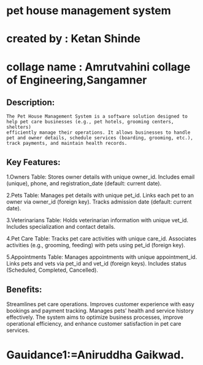 # pet house management system

# created by   : Ketan Shinde
#  collage name : Amrutvahini collage of Engineering,Sangamner



## Description:
    The Pet House Management System is a software solution designed to help pet care businesses (e.g., pet hotels, grooming centers, shelters) 
    efficiently manage their operations. It allows businesses to handle pet and owner details, schedule services (boarding, grooming, etc.), track payments, and maintain health records.

## Key Features:
1.Owners Table:
     Stores owner details with unique owner_id.
     Includes email (unique), phone, and registration_date (default: current date).

2.Pets Table:
     Manages pet details with unique pet_id.
     Links each pet to an owner via owner_id (foreign key).
     Tracks admission date (default: current date).

3.Veterinarians Table:
     Holds veterinarian information with unique vet_id.
     Includes specialization and contact details.

4.Pet Care Table:
     Tracks pet care activities with unique care_id.
     Associates activities (e.g., grooming, feeding) with pets using pet_id (foreign key).

5.Appointments Table:
    Manages appointments with unique appointment_id.
    Links pets and vets via pet_id and vet_id (foreign keys).
    Includes status (Scheduled, Completed, Cancelled).


## Benefits:
Streamlines pet care operations.
Improves customer experience with easy bookings and payment tracking.
Manages pets’ health and service history effectively.
The system aims to optimize business processes, improve operational efficiency, and enhance customer satisfaction in pet care services.

# Gauidance1:=Aniruddha Gaikwad.


  

